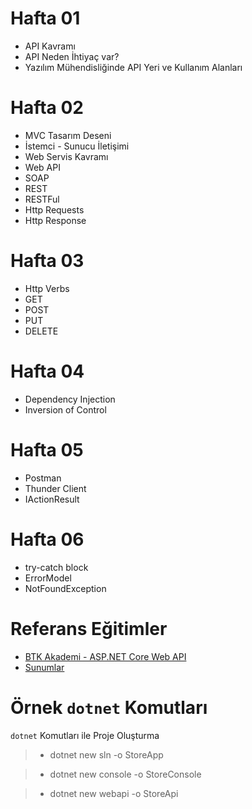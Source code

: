 # Hafta 01 



* API Kavramı
* API Neden İhtiyaç var?
* Yazılım Mühendisliğinde API Yeri ve Kullanım Alanları

# Hafta 02 

* MVC Tasarım Deseni 
* İstemci - Sunucu İletişimi 
* Web Servis Kavramı
* Web API 
* SOAP 
* REST
* RESTFul
* Http Requests
* Http Response

# Hafta 03 

* Http Verbs
* GET
* POST
* PUT
* DELETE

# Hafta 04 

* Dependency Injection
* Inversion of Control

# Hafta 05 

* Postman
* Thunder Client
* IActionResult

# Hafta 06 

* try-catch block
* ErrorModel
* NotFoundException



# Referans Eğitimler 
* [BTK Akademi - ASP.NET Core Web API](https://www.btkakademi.gov.tr/portal/course/asp-net-core-web-api-23993)
* [Sunumlar](https://github.com/zcomert/BTK-Akademi-ASPNET-Core-Web-Api/tree/master/Presentations)


# Örnek ``dotnet`` Komutları

`dotnet` Komutları ile Proje Oluşturma

> * dotnet new sln -o StoreApp

> * dotnet new console -o StoreConsole

> * dotnet new webapi -o StoreApi